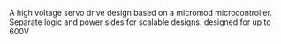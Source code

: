 A high voltage servo drive design based on a micromod microcontroller. Separate logic and power sides for scalable designs. designed for up to 600V
